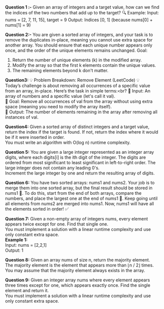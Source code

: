 **Question 1 :-** Given an array of integers and a target value, how can we find the indices of the two numbers that add up to the target?
🔍 Example:
Input: nums = [2, 7, 11, 15], target = 9
Output: Indices [0, 1] (because nums[0] + nums[1] = 9)

**Question 2:-** You are given a sorted array of integers, and your task is to remove the duplicates in-place, meaning you cannot use extra space for another array. You should ensure that each unique number appears only once, and the order of the unique elements remains unchanged.
Goal:
1. Return the number of unique elements (k) in the modified array.
2. Modify the array so that the first k elements contain the unique values.
3. The remaining elements beyond k don't matter.

**Question3:** 💡 Problem Breakdown: Remove Element (LeetCode) 💡<br>
Today’s challenge is about removing all occurrences of a specific value from an array, in-place. Here’s the task in simple terms:<br?
🔹 Input: An array of numbers and a specific value (let's call it val).<br>
🔹 Goal: Remove all occurrences of val from the array without using extra space (meaning you need to modify the array itself).<br>
🔹 Output: The number of elements remaining in the array after removing all instances of val.<br>

**Question4:** Given a sorted array of distinct integers and a target value, return the index if the target is found. If not, return the index where it would be if it were inserted in order.<br>
You must write an algorithm with O(log n) runtime complexity.

**Question 5:** You are given a large integer represented as an integer array digits, where each digits[i] is the ith digit of the integer. The digits are ordered from most significant to least significant in left-to-right order. The large integer does not contain any leading 0's.<br>
Increment the large integer by one and return the resulting array of digits.

**Question 6:** You have two sorted arrays: nums1 and nums2. Your job is to merge them into one sorted array, but the final result should be stored in nums1 🧩. To do this, start from the end of both arrays, compare the numbers, and place the largest one at the end of nums1 🔄. Keep going until all elements from nums2 are merged into nums1. Now, nums1 will have all the elements sorted in order! ✅

**Question 7:** Given a non-empty array of integers nums, every element appears twice except for one. Find that single one.<br>
You must implement a solution with a linear runtime complexity and use only constant extra space.<br>
**Example 1:** <br>
Input: nums = [2,2,1]<br>
Output: 1<br>

**Question 8:** Given an array nums of size n, return the majority element.<br>
The majority element is the element that appears more than ⌊n / 2⌋ times. You may assume that the majority element always exists in the array.<br>

**Question 9:** Given an integer array nums where every element appears three times except for one, which appears exactly once. Find the single element and return it.<br>
You must implement a solution with a linear runtime complexity and use only constant extra space.

